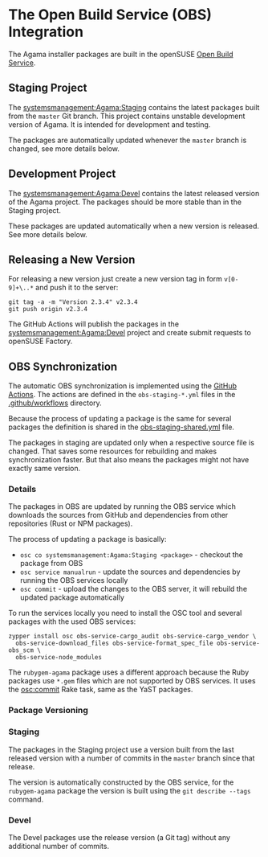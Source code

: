 # The Open Build Service (OBS) Integration

The Agama installer packages are built in the openSUSE [Open Build Service](
https://build.opensuse.org/).

## Staging Project

The [systemsmanagement:Agama:Staging](https://build.opensuse.org/project/show/systemsmanagement:Agama:Staging)
contains the latest packages built from the `master` Git branch. This project
contains unstable development version of Agama. It is intended for development
and testing.

The packages are automatically updated whenever the `master` branch is changed,
see more details below.

## Development Project

The [systemsmanagement:Agama:Devel](https://build.opensuse.org/project/show/systemsmanagement:Agama:Devel)
contains the latest released version of the Agama project. The packages should
be more stable than in the Staging project.

These packages are updated automatically when a new version is released. See
more details below.

## Releasing a New Version

For releasing a new version just create a new version tag in form `v[0-9]+\..*`
and push it to the server:

```
git tag -a -m "Version 2.3.4" v2.3.4
git push origin v2.3.4
```

The GitHub Actions will publish the packages in the [systemsmanagement:Agama:Devel](https://build.opensuse.org/project/show/systemsmanagement:Agama:Staging)
project and create submit requests to openSUSE Factory.

## OBS Synchronization

The automatic OBS synchronization is implemented using the [GitHub Actions](
https://github.com/features/actions). The actions are defined in the
`obs-staging-*.yml` files in the [.github/workflows](../.github/workflows)
directory.

Because the process of updating a package is the same for several packages
the definition is shared in the [obs-staging-shared.yml](
../.github/workflows/obs-staging-shared.yml) file.

The packages in staging are updated only when a respective source file is
changed. That saves some resources for rebuilding and makes synchronization
faster. But that also means the packages might not have exactly same version.

### Details

The packages in OBS are updated by running the OBS service which downloads the
sources from GitHub and dependencies from other repositories (Rust or NPM
packages).

The process of updating a package is basically:

- `osc co systemsmanagement:Agama:Staging <package>` - checkout the package
  from OBS
- `osc service manualrun` - update the sources and dependencies by running
  the OBS services locally
- `osc commit` - upload the changes to the OBS server, it will rebuild the
  updated package automatically

To run the services locally you need to install the OSC tool and several
packages with the used OBS services:

```shell
zypper install osc obs-service-cargo_audit obs-service-cargo_vendor \
  obs-service-download_files obs-service-format_spec_file obs-service-obs_scm \
  obs-service-node_modules
```

The `rubygem-agama` package uses a different approach because the Ruby packages
use `*.gem` files which are not supported by OBS services. It uses the
[osc:commit](https://github.com/openSUSE/packaging_rake_tasks#osccommit) Rake
task, same as the YaST packages.

### Package Versioning

### Staging

The packages in the Staging project use a version built from the last released
version with a number of commits in the `master` branch since that release.

The version is automatically constructed by the OBS service, for the
`rubygem-agama` package the version is built using the `git describe --tags`
command.

### Devel

The Devel packages use the release version (a Git tag) without any additional
number of commits.
